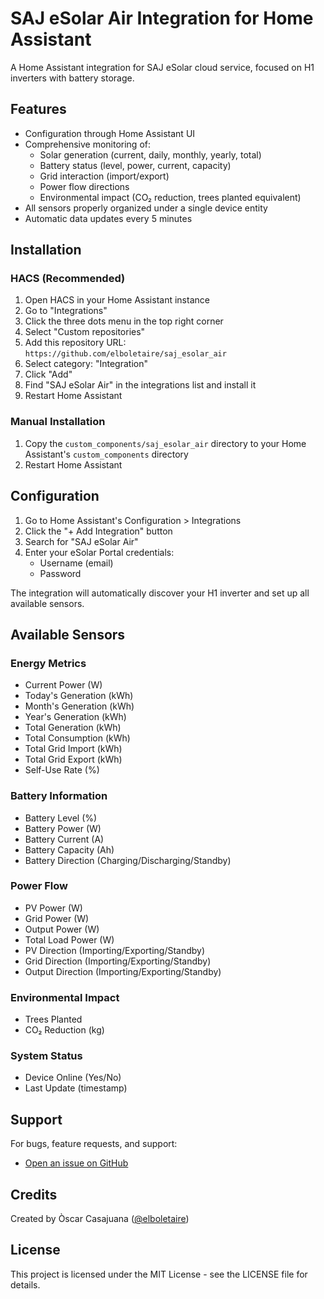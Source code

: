 # SAJ eSolar Air Integration for Home Assistant

A Home Assistant integration for SAJ eSolar cloud service, focused on H1 inverters with battery storage.

## Features

- Configuration through Home Assistant UI
- Comprehensive monitoring of:
  - Solar generation (current, daily, monthly, yearly, total)
  - Battery status (level, power, current, capacity)
  - Grid interaction (import/export)
  - Power flow directions
  - Environmental impact (CO₂ reduction, trees planted equivalent)
- All sensors properly organized under a single device entity
- Automatic data updates every 5 minutes

## Installation

### HACS (Recommended)

1. Open HACS in your Home Assistant instance
2. Go to "Integrations"
3. Click the three dots menu in the top right corner
4. Select "Custom repositories"
5. Add this repository URL: `https://github.com/elboletaire/saj_esolar_air`
6. Select category: "Integration"
7. Click "Add"
8. Find "SAJ eSolar Air" in the integrations list and install it
9. Restart Home Assistant

### Manual Installation

1. Copy the `custom_components/saj_esolar_air` directory to your Home Assistant's `custom_components` directory
2. Restart Home Assistant

## Configuration

1. Go to Home Assistant's Configuration > Integrations
2. Click the "+ Add Integration" button
3. Search for "SAJ eSolar Air"
4. Enter your eSolar Portal credentials:
   - Username (email)
   - Password

The integration will automatically discover your H1 inverter and set up all available sensors.

## Available Sensors

### Energy Metrics
- Current Power (W)
- Today's Generation (kWh)
- Month's Generation (kWh)
- Year's Generation (kWh)
- Total Generation (kWh)
- Total Consumption (kWh)
- Total Grid Import (kWh)
- Total Grid Export (kWh)
- Self-Use Rate (%)

### Battery Information
- Battery Level (%)
- Battery Power (W)
- Battery Current (A)
- Battery Capacity (Ah)
- Battery Direction (Charging/Discharging/Standby)

### Power Flow
- PV Power (W)
- Grid Power (W)
- Output Power (W)
- Total Load Power (W)
- PV Direction (Importing/Exporting/Standby)
- Grid Direction (Importing/Exporting/Standby)
- Output Direction (Importing/Exporting/Standby)

### Environmental Impact
- Trees Planted
- CO₂ Reduction (kg)

### System Status
- Device Online (Yes/No)
- Last Update (timestamp)

## Support

For bugs, feature requests, and support:
- [Open an issue on GitHub](https://github.com/elboletaire/saj_esolar_air/issues)

## Credits

Created by Òscar Casajuana ([@elboletaire](https://github.com/elboletaire))

## License

This project is licensed under the MIT License - see the LICENSE file for details.
